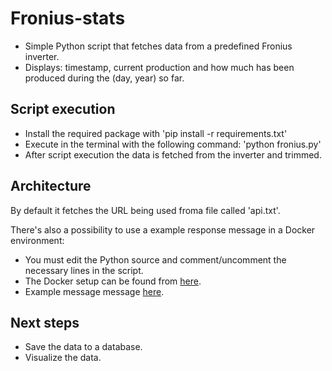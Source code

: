 # Fronius-stats

- Simple Python script that fetches data from a predefined Fronius inverter.
- Displays: timestamp, current production and how much has been produced during the (day, year) so far.

## Script execution

- Install the required package with 'pip install -r requirements.txt'
- Execute in the terminal with the following command: 'python fronius.py'
- After script execution the data is fetched from the inverter and trimmed.

## Architecture

By default it fetches the URL being used froma file called 'api.txt'.

There's also a possibility to use a example response message in a Docker environment:
- You must edit the Python source and comment/uncomment the necessary lines in the script.
- The Docker setup can be found from [here](web_server).
- Example message message [here](web_server/GetPowerFlowRealtimeData.fcgi).

## Next steps

- Save the data to a database.
- Visualize the data.
